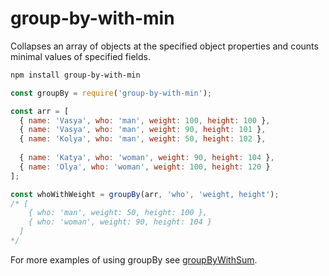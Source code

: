 # group-by-with-min
Collapses an array of objects at the specified object properties
and counts minimal values of specified fields.

```bash
npm install group-by-with-min
```

```js
const groupBy = require('group-by-with-min');

const arr = [
  { name: 'Vasya', who: 'man', weight: 100, height: 100 },
  { name: 'Vasya', who: 'man', weight: 90, height: 101 },
  { name: 'Kolya', who: 'man', weight: 50, height: 102 },
  
  { name: 'Katya', who: 'woman', weight: 90, height: 104 },
  { name: 'Olya', who: 'woman', weight: 100, height: 120 }
];

const whoWithWeight = groupBy(arr, 'who', 'weight, height');
/* [
    { who: 'man', weight: 50, height: 100 },
    { who: 'woman', weight: 90, height: 104 }
  ]
*/ 
```

For more examples of using groupBy see [groupByWithSum](https://github.com/sirgeika/group-by-with-sum).